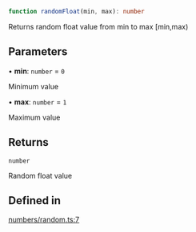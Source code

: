 ```ts
function randomFloat(min, max): number
```

Returns random float value from min to max [min,max)

## Parameters

• **min**: `number` = `0`

Minimum value

• **max**: `number` = `1`

Maximum value

## Returns

`number`

Random float value

## Defined in

[numbers/random.ts:7](https://github.com/Tismas/naszos-utils/blob/c1ededb0927e11e7aa1a04fa546f95ae3dba72d9/src/numbers/random.ts#L7)
